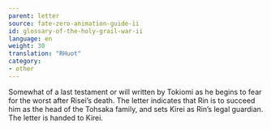 ```yaml
---
parent: letter
source: fate-zero-animation-guide-ii
id: glossary-of-the-holy-grail-war-ii
language: en
weight: 30
translation: "RHuot"
category:
- other
---
```


Somewhat of a last testament or will written by Tokiomi as he begins to fear for the worst after Risei’s death. The letter indicates that Rin is to succeed him as the head of the Tohsaka family, and sets Kirei as Rin’s legal guardian. The letter is handed to Kirei.
